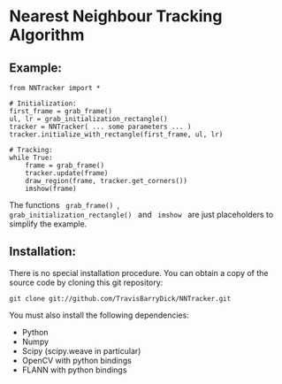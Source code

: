 Nearest Neighbour Tracking Algorithm
====================================

Example:
--------
    from NNTracker import *
    
    # Initialization:
    first_frame = grab_frame()
	ul, lr = grab_initialization_rectangle()
    tracker = NNTracker( ... some parameters ... )
    tracker.initialize_with_rectangle(first_frame, ul, lr)

	# Tracking:
    while True:
        frame = grab_frame()
        tracker.update(frame)
        draw_region(frame, tracker.get_corners())
        imshow(frame)

The functions <code> grab_frame() </code>, <code>
grab_initialization_rectangle() </code> and <code> imshow </code> are
just placeholders to simplify the example.

Installation:
-------------

There is no special installation procedure. You can obtain a copy of
the source code by cloning this git repository:

    git clone git://github.com/TravisBarryDick/NNTracker.git

You must also install the following dependencies:

- Python
- Numpy
- Scipy (scipy.weave in particular)
- OpenCV with python bindings
- FLANN with python bindings
